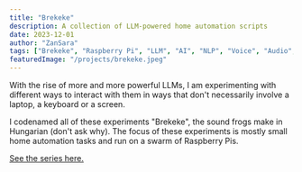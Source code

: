 ```yaml
---
title: "Brekeke"
description: A collection of LLM-powered home automation scripts
date: 2023-12-01
author: "ZanSara"
tags: ["Brekeke", "Raspberry Pi", "LLM", "AI", "NLP", "Voice", "Audio", "Whisper", "Home Automation"]
featuredImage: "/projects/brekeke.jpeg"
---
```


With the rise of more and more powerful LLMs, I am experimenting with different ways to interact with them in ways that don't necessarily involve a laptop, a keyboard or a screen. 

I codenamed all of these experiments "Brekeke", the sound frogs make in Hungarian (don't ask why). The focus of these experiments is mostly small home automation tasks and run on a swarm of Raspberry Pis.

[See the series here.](/series/brekeke)